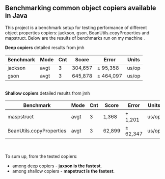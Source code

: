 ## Benchmarking common object copiers available in Java<br/>

This project is a  benchmark setup for testing performance of different object properties copiers: jackson, gson, BeanUtils.copyProperties and mapstruct. Below are the results of benchmarks run on my machine .<br/>

**Deep copiers** detailed results from jmh <br/>

| Benchmark | Mode | Cnt | Score   | Error     | Units |
|-----------|------|-----|---------|-----------|-------|
| jackson   | avgt | 3   | 304,657 | ± 95,358  | us/op |
| gson      | avgt | 3   | 645,878 | ± 464,097 | us/op |


<br/>**Shallow copiers** detailed results from jmh <br/>

| Benchmark                | Mode | Cnt | Score  | Error    | Units |
|--------------------------|------|-----|--------|----------|-------|
| maspstruct               | avgt | 3   | 1,368  | ± 1,201  | us/op |
| BeanUtils.copyProperties | avgt | 3   | 62,899 | ± 62,347 | us/op |

<br/><br/>
To sum up, from the tested copiers:

- among deep copiers - **jaxson is the fastest**.<br/>
- among shallow copiers - **mapstruct is the fastest**. <br/>



